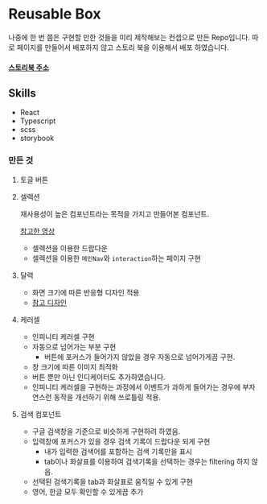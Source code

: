 # Reusable Box

나중에 한 번 쯤은 구현할 만한 것들을 미리 제작해보는 컨셉으로 만든 Repo입니다. 따로 페이지를 만들어서 배포하지 않고 스토리 북을 이용해서 배포 하였습니다.

#### [스토리북 주소](https://62e7b6d26be980cbac8f5731-vulipevlhl.chromatic.com/) 

## Skills

- React
- Typescript
- scss
- storybook

### 만든 것

1. 토글 버튼

2. 셀렉션

   재사용성이 높은 컴포넌트라는 목적을 가지고 만들어본 컴포넌트.

   [참고한 영상](https://www.youtube.com/watch?v=fR8tsJ2r7Eg)

   - 셀렉션을 이용한 드랍다운
   - 셀렉션을 이용한 `메인Nav`와 `interaction`하는 페이지 구현

3. 달력

   - 화면 크기에 따른 반응형 디자인 적용
   - [참고 디자인](https://dribbble.com/shots/15755836-Construction-Calendar)

4. 케러셀

   - 인피니티 케러셀 구현
   - 자동으로 넘어가는 부분 구현
      - 버튼에 포커스가 들어가지 않았을 경우 자동으로 넘어가게끔 구현.
   - 창 크기에 따른 이미지 최적화
   - 버튼 뿐만 아닌 인디케이터도 추가하였습니다.
   - 인피니티 케러셀을 구현하는 과정에서 이벤트가 과하게 들어가는 경우에 부자연스런 동작을 개선하기 위해 쓰로틀링 적용.

5. 검색 컴포넌트
   - 구글 검색창을 기준으로 비슷하게 구현하려 하였음.
   - 입력창에 포커스가 있을 경우 검색 기록이 드랍다운 되게 구현
      - 내가 입력한 검색어를 포함하는 검색 기록만을 표시
      - tab이나 화살표를 이용하여 검색기록을 선택하는 경우는 filtering 하지 않음.
   - 선택된 검색기록을 tab과 화살표로 움직일 수 있게 구현
   - 영어, 한글 모두 확인할 수 있게끔 추가